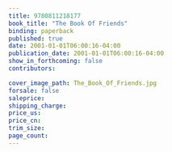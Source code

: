 ```yaml
---
title: 9780811218177
book_title: "The Book Of Friends"
binding: paperback
published: true
date: 2001-01-01T06:00:16-04:00
publication_date: 2001-01-01T06:00:16-04:00
show_in_forthcoming: false
contributors:

cover_image_path: The_Book_Of_Friends.jpg
forsale: false
saleprice:
shipping_charge:
price_us:
price_cn:
trim_size:
page_count:
---
```


